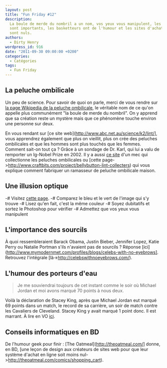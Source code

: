 ```yaml
---
layout: post
title: "Fun Friday #12"
description:
  La boule de merde du nombril a un nom, vos yeux vous manipulent, les sourcils
  sont importants, les basketteurs ont de l'humour et les sites d'achat en ligne
  sont nuls.
authors:
  - Dirty Henry
wordpress_id: 916
date: "2011-09-30 09:00:00 +0200"
categories:
  - Catégories
tags:
  - Fun Friday
---
```


## La peluche ombilicale

Un peu de science. Pour savoir de quoi on parle, merci de vous rendre sur
[la page Wikipedia de la peluche ombilicale](http://fr.wikipedia.org/wiki/Peluche_ombilicale),
le véritable nom de ce qu'on appelle plus communément "la boule de merde du
nombril". On y apprend que sa création reste un mystère mais que ce phénomène
touche environ une personne sur deux.

En vous rendant sur [ce site web](http://www.abc.net.au/science/k2/lint/], vous
apprendrez également que plus on vieillit, plus on crée des peluches ombilicales
et que les hommes sont plus touchés que les femmes. Comment sait-on tout ça ?
Grâce à un sondage de Dr. Karl, qui lui a valu de remporter un Ig-Nobel Prize
en 2002. Il y a aussi [ce site](http://www.feargod.net/fluff.html) d'un mec qui
collectionne les peluches ombilicales ou [cette
page->http://www.craftbits.com/project/bellybutton-lint-collecters) qui vous
explique comment fabriquer un ramasseur de peluche ombilicale maison.

## Une illusion optique

-# Visitez [cette page](http://www.techi.com/2011/09/sick-illusion/). -#
Comparez le bleu et le vert de l'image qui s'y trouve -# Lisez qu'en fait, c'est
la même couleur -# Soyez dubitatifs et sortez le Photoshop pour vérifier -#
Admettez que vos yeux vous manipulent

## L'importance des sourcils

À quoi ressembleraient Barack Obama, Justin Bieber, Jennifer Lopez, Katie Perry
ou Natalie Portman s'ils n'avaient pas de sourcils ? Réponse
[ici](http://www.mymodernmet.com/profiles/blogs/celebs-with-no-eyebrows].
Retrouvez l'intégrale [là->http://celebswithnoeyebrows.com/).

## L'humour des porteurs d'eau

> Je me souviendrai toujours de cet instant comme le soir où Michael Jordan et
> moi avons marqué 70 points à nous deux.

Voilà la déclaration de Stacey King, après que Michael Jordan eut marqué 69
points dans un match, le record de sa carrière, un soir de match contre les
Cavaliers de Cleveland. Stacey King y avait marqué 1 point donc. Il est marrant.
À lire en VO [ici](http://www.quoteland.com/author/Stacey-King-Quotes/1813/).

## Conseils informatiques en BD

De l'humour geek pour finir : [The Oatmeal](http://theoatmeal.com/] donne, en
BD, [une leçon de design aux créateurs de sites web pour que leur système
d'achat en ligne soit moins nul->http://theoatmeal.com/comics/shopping_cart).

